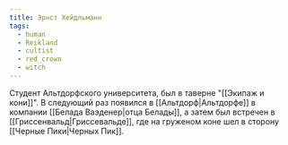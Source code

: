 ```yaml
---
title: Эрнст Хейдльманн
tags:
  - human
  - Reikland
  - cultist
  - red_crown
  - witch
---
```

Студент Альтдорфского университета, был в таверне "[[Экипаж и кони]]". В следующий раз появился в [[Альтдорф|Альтдорфе]] в компании [[Белада Ваэденер|отца Белады]], а затем был встречен в [[Гриссенвальд|Гриссевальде]], где на груженом коне шел в сторону [[Черные Пики|Черных Пик]].

